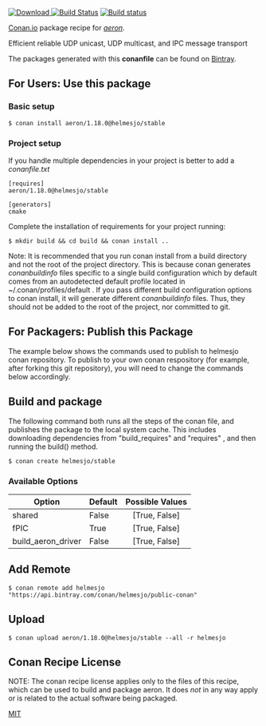[![Download](https://api.bintray.com/packages/helmesjo/public-conan/aeron%3Ahelmesjo/images/download.svg) ](https://bintray.com/helmesjo/public-conan/aeron%3Ahelmesjo/_latestVersion)
[![Build Status](https://travis-ci.org/helmesjo/conan-aeron.svg?branch=stable%2F1.18.0)](https://travis-ci.org/helmesjo/conan-aeron)
[![Build status](https://ci.appveyor.com/api/projects/status/github/helmesjo/conan-aeron?branch=stable%2F1.18.0&svg=true)](https://ci.appveyor.com/project/helmesjo/conan-aeron)

[Conan.io](https://conan.io) package recipe for [*aeron*](https://github.com/real-logic/aeron/wiki).

Efficient reliable UDP unicast,                     UDP multicast, and IPC message transport

The packages generated with this **conanfile** can be found on [Bintray](https://bintray.com/helmesjo/public-conan/aeron%3Ahelmesjo).

## For Users: Use this package

### Basic setup

    $ conan install aeron/1.18.0@helmesjo/stable

### Project setup

If you handle multiple dependencies in your project is better to add a *conanfile.txt*

    [requires]
    aeron/1.18.0@helmesjo/stable

    [generators]
    cmake

Complete the installation of requirements for your project running:

    $ mkdir build && cd build && conan install ..

Note: It is recommended that you run conan install from a build directory and not the root of the project directory.  This is because conan generates *conanbuildinfo* files specific to a single build configuration which by default comes from an autodetected default profile located in ~/.conan/profiles/default .  If you pass different build configuration options to conan install, it will generate different *conanbuildinfo* files.  Thus, they should not be added to the root of the project, nor committed to git.

## For Packagers: Publish this Package

The example below shows the commands used to publish to helmesjo conan repository. To publish to your own conan respository (for example, after forking this git repository), you will need to change the commands below accordingly.

## Build and package

The following command both runs all the steps of the conan file, and publishes the package to the local system cache.  This includes downloading dependencies from "build_requires" and "requires" , and then running the build() method.

    $ conan create helmesjo/stable


### Available Options
| Option        | Default | Possible Values  |
| ------------- |:----------------- |:------------:|
| shared      | False |  [True, False] |
| fPIC      | True |  [True, False] |
| build_aeron_driver      | False |  [True, False] |

## Add Remote

    $ conan remote add helmesjo "https://api.bintray.com/conan/helmesjo/public-conan"

## Upload

    $ conan upload aeron/1.18.0@helmesjo/stable --all -r helmesjo


## Conan Recipe License

NOTE: The conan recipe license applies only to the files of this recipe, which can be used to build and package aeron.
It does *not* in any way apply or is related to the actual software being packaged.

[MIT](https://github.com/helmesjo/conan-aeron/blob/stable/1.18.0/LICENSE.md)
